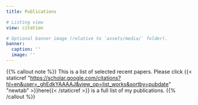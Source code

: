 ```yaml
---
title: Publications

# Listing view
view: citation

# Optional banner image (relative to `assets/media/` folder).
banner:
  caption: ''
  image: ''
---
```



{{% callout note %}}
This is a list of selected recent papers. Please click {{< staticref "https://scholar.google.com/citations?hl=en&user=_ghEdkYAAAAJ&view_op=list_works&sortby=pubdate" "newtab" >}}here{{< /staticref >}} is a full list of my publications.
{{% /callout %}}
